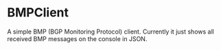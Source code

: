 # BMPClient

A simple BMP (BGP Monitoring Protocol) client. Currently it just shows all received BMP messages on the console in JSON. 
